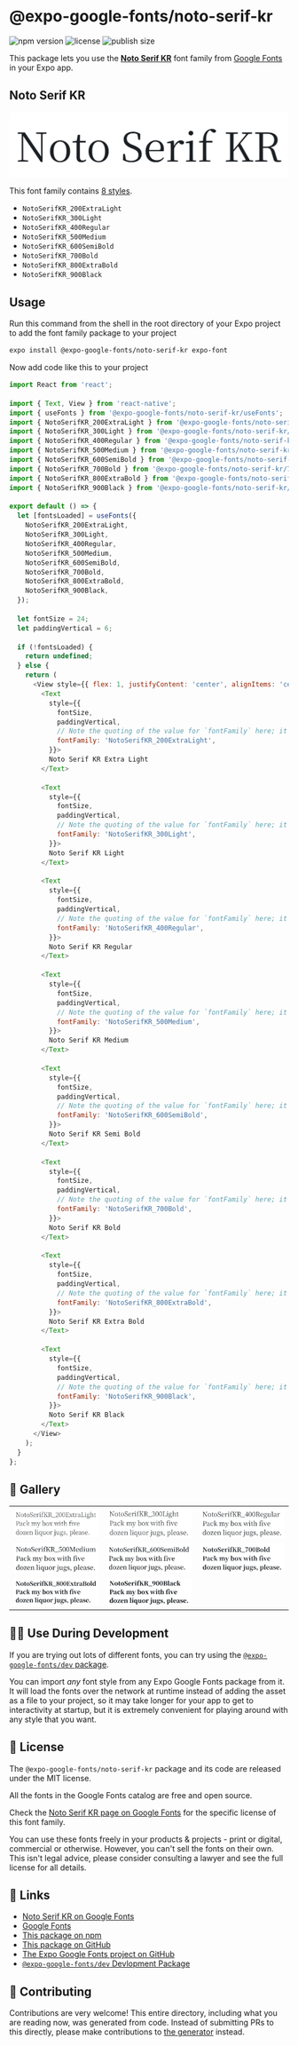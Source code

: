 # @expo-google-fonts/noto-serif-kr

![npm version](https://flat.badgen.net/npm/v/@expo-google-fonts/noto-serif-kr)
![license](https://flat.badgen.net/github/license/expo/google-fonts)
![publish size](https://flat.badgen.net/packagephobia/install/@expo-google-fonts/noto-serif-kr)

This package lets you use the [**Noto Serif KR**](https://fonts.google.com/specimen/Noto+Serif+KR) font family from [Google Fonts](https://fonts.google.com/) in your Expo app.

## Noto Serif KR

![Noto Serif KR](./font-family.png)

This font family contains [8 styles](#-gallery).

- `NotoSerifKR_200ExtraLight`
- `NotoSerifKR_300Light`
- `NotoSerifKR_400Regular`
- `NotoSerifKR_500Medium`
- `NotoSerifKR_600SemiBold`
- `NotoSerifKR_700Bold`
- `NotoSerifKR_800ExtraBold`
- `NotoSerifKR_900Black`

## Usage

Run this command from the shell in the root directory of your Expo project to add the font family package to your project
```sh
expo install @expo-google-fonts/noto-serif-kr expo-font
```

Now add code like this to your project
```js
import React from 'react';

import { Text, View } from 'react-native';
import { useFonts } from '@expo-google-fonts/noto-serif-kr/useFonts';
import { NotoSerifKR_200ExtraLight } from '@expo-google-fonts/noto-serif-kr/200ExtraLight';
import { NotoSerifKR_300Light } from '@expo-google-fonts/noto-serif-kr/300Light';
import { NotoSerifKR_400Regular } from '@expo-google-fonts/noto-serif-kr/400Regular';
import { NotoSerifKR_500Medium } from '@expo-google-fonts/noto-serif-kr/500Medium';
import { NotoSerifKR_600SemiBold } from '@expo-google-fonts/noto-serif-kr/600SemiBold';
import { NotoSerifKR_700Bold } from '@expo-google-fonts/noto-serif-kr/700Bold';
import { NotoSerifKR_800ExtraBold } from '@expo-google-fonts/noto-serif-kr/800ExtraBold';
import { NotoSerifKR_900Black } from '@expo-google-fonts/noto-serif-kr/900Black';

export default () => {
  let [fontsLoaded] = useFonts({
    NotoSerifKR_200ExtraLight,
    NotoSerifKR_300Light,
    NotoSerifKR_400Regular,
    NotoSerifKR_500Medium,
    NotoSerifKR_600SemiBold,
    NotoSerifKR_700Bold,
    NotoSerifKR_800ExtraBold,
    NotoSerifKR_900Black,
  });

  let fontSize = 24;
  let paddingVertical = 6;

  if (!fontsLoaded) {
    return undefined;
  } else {
    return (
      <View style={{ flex: 1, justifyContent: 'center', alignItems: 'center' }}>
        <Text
          style={{
            fontSize,
            paddingVertical,
            // Note the quoting of the value for `fontFamily` here; it expects a string!
            fontFamily: 'NotoSerifKR_200ExtraLight',
          }}>
          Noto Serif KR Extra Light
        </Text>

        <Text
          style={{
            fontSize,
            paddingVertical,
            // Note the quoting of the value for `fontFamily` here; it expects a string!
            fontFamily: 'NotoSerifKR_300Light',
          }}>
          Noto Serif KR Light
        </Text>

        <Text
          style={{
            fontSize,
            paddingVertical,
            // Note the quoting of the value for `fontFamily` here; it expects a string!
            fontFamily: 'NotoSerifKR_400Regular',
          }}>
          Noto Serif KR Regular
        </Text>

        <Text
          style={{
            fontSize,
            paddingVertical,
            // Note the quoting of the value for `fontFamily` here; it expects a string!
            fontFamily: 'NotoSerifKR_500Medium',
          }}>
          Noto Serif KR Medium
        </Text>

        <Text
          style={{
            fontSize,
            paddingVertical,
            // Note the quoting of the value for `fontFamily` here; it expects a string!
            fontFamily: 'NotoSerifKR_600SemiBold',
          }}>
          Noto Serif KR Semi Bold
        </Text>

        <Text
          style={{
            fontSize,
            paddingVertical,
            // Note the quoting of the value for `fontFamily` here; it expects a string!
            fontFamily: 'NotoSerifKR_700Bold',
          }}>
          Noto Serif KR Bold
        </Text>

        <Text
          style={{
            fontSize,
            paddingVertical,
            // Note the quoting of the value for `fontFamily` here; it expects a string!
            fontFamily: 'NotoSerifKR_800ExtraBold',
          }}>
          Noto Serif KR Extra Bold
        </Text>

        <Text
          style={{
            fontSize,
            paddingVertical,
            // Note the quoting of the value for `fontFamily` here; it expects a string!
            fontFamily: 'NotoSerifKR_900Black',
          }}>
          Noto Serif KR Black
        </Text>
      </View>
    );
  }
};

```

## 🔡 Gallery


||||
|-|-|-|
|![NotoSerifKR_200ExtraLight](./NotoSerifKR_200ExtraLight.ttf.png)|![NotoSerifKR_300Light](./NotoSerifKR_300Light.ttf.png)|![NotoSerifKR_400Regular](./NotoSerifKR_400Regular.ttf.png)||
|![NotoSerifKR_500Medium](./NotoSerifKR_500Medium.ttf.png)|![NotoSerifKR_600SemiBold](./NotoSerifKR_600SemiBold.ttf.png)|![NotoSerifKR_700Bold](./NotoSerifKR_700Bold.ttf.png)||
|![NotoSerifKR_800ExtraBold](./NotoSerifKR_800ExtraBold.ttf.png)|![NotoSerifKR_900Black](./NotoSerifKR_900Black.ttf.png)|||


## 👩‍💻 Use During Development

If you are trying out lots of different fonts, you can try using the [`@expo-google-fonts/dev` package](https://github.com/expo/google-fonts/tree/master/font-packages/dev#readme).

You can import *any* font style from any Expo Google Fonts package from it. It will load the fonts
over the network at runtime instead of adding the asset as a file to your project, so it may take longer
for your app to get to interactivity at startup, but it is extremely convenient
for playing around with any style that you want.

## 📖 License

The `@expo-google-fonts/noto-serif-kr` package and its code are released under the MIT license.

All the fonts in the Google Fonts catalog are free and open source.

Check the [Noto Serif KR page on Google Fonts](https://fonts.google.com/specimen/Noto+Serif+KR) for the specific license of this font family.

You can use these fonts freely in your products & projects - print or digital, commercial or otherwise. However, you can't sell the fonts on their own. This isn't legal advice, please consider consulting a lawyer and see the full license for all details.

## 🔗 Links

- [Noto Serif KR on Google Fonts](https://fonts.google.com/specimen/Noto+Serif+KR)
- [Google Fonts](https://fonts.google.com/)
- [This package on npm](https://www.npmjs.com/package/@expo-google-fonts/noto-serif-kr)
- [This package on GitHub](https://github.com/expo/google-fonts/tree/master/font-packages/noto-serif-kr)
- [The Expo Google Fonts project on GitHub](https://github.com/expo/google-fonts)
- [`@expo-google-fonts/dev` Devlopment Package](https://github.com/expo/google-fonts/tree/master/font-packages/dev)

## 🤝 Contributing

Contributions are very welcome! This entire directory, including what you are reading now, was generated from code. Instead of submitting PRs to this directly, please make contributions to [the generator](https://github.com/expo/google-fonts/tree/master/packages/generator) instead.
